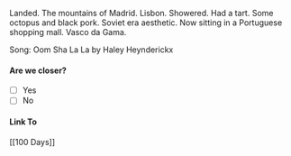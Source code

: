 Landed. The mountains of Madrid. Lisbon. Showered. Had a tart. Some octopus and black pork. Soviet era aesthetic. Now sitting in a Portuguese shopping mall. Vasco da Gama.

Song: Oom Sha La La by Haley Heynderickx
#### Are we closer?
- [ ] Yes
- [ ] No
#### Link To
[[100 Days]]

